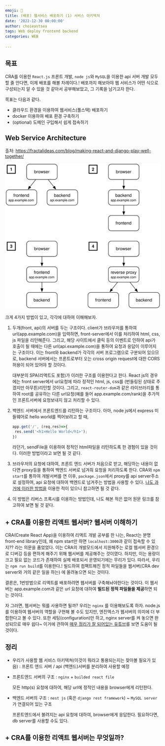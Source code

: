 ```yaml
---
emoji: 🚀
title: (배포) 웹서비스 배포하기 (1) 서비스 아키텍쳐
date: '2022-12-30 00:00:00'
author: choieastsea
tags: Web deploy frontend backend
categories: WEB

---
```


## 목표

CRA를 이용한 `React.js` 프론트 개발, `node js`와 `MySQL`을 이용한 api 서버 개발 모두 할 줄 안다면, 이제 배포를 해볼 차례이다.! 배포까지 해보아야 웹 서비스가 어떤 식으로 구성되는지 알 수 있을 것 같아서 공부해보았고, 그 기록을 남기고자 한다.

목표는 다음과 같다.

- 클라우드 환경을 이용하여 웹서비스(풀스택) 배포하기
- docker 이용하여 배포 환경 구축하기
- (optional) 도메인 구입해서 쉽게 접속하기

## Web Service Architecture

출처: https://fractalideas.com/blog/making-react-and-django-play-well-together/



![asdf](webapp-architectures.svg)

크게 4가지 방법이 있고, 각각에 대하여 이해해보자.

1. 두개(front, api)의 서버를 두는 구조이다. client가 브라우저를 통하여 url(app.example.com)을 입력하면, front-server에서 이를 처리하여 html, css, js 파일을 리턴해준다. 그리고, 해당 사이트에서 클릭 등의 이벤트로 인하여 api가 호출이 될 때에는 다른 url(api.example.com)을 통하여 요청과 응답이 이루어지는 구조이다. 이는 front와 backend가 각각의 서버 프로그램으로 구분되어 있으므로, backend 서버에서는 프론트로부터 오는 cross origin request에 대한 CORS 허용이 되어 있어야 할 것이다.

   대부분의 SPA(리액트도 포함)가 이러한 구조를 이용한다고 한다. React js의 경우에는 front server에서 url요청에 따라 정적인 html, js, css를 (번들링된 상태로 주겠지만 아무튼)리턴할 것이다. 그리고, `react-router-dom`과 같은 라이브러리를 통하여 root를 공유하는 다른 url요청(예를 들어 app.example.com/rank)을 추가적인 프론트서버에 요청보내지 않고 처리할 수 있다.

2. 백엔드 서버에서 프론트엔드를 리턴하는 구조이다. 아마, node js에서 express 미들웨어로 hello world를 찍어보려고 할 때,

   ```javascript
   app.get('/', (req,res)=>{
   	res.send('<h1>Hello World</h1>');
   })
   ```

   라던가, sendFile을 이용하여 정적인 html파일을 리턴하도록 한 경험이 있을 것이다. 이러한 방법이라고 보면 될 것 같다.

3. 브라우저의 요청에 대하여, 프론트 엔드 서버가 처음으로 받고, 해당하는 내용이 없다면 proxy등을 통하여 백엔드 서버로 넘겨줘 요청을 처리하도록 한다. CRA와 `npm start`를 통하여 개발서버를 연 이후, `package.json`에서 proxy를 api server주소로 설정하여, api 요청에 대하여 백엔드로 넘겨주는 방법을 사용할 수 있다. [나도 과거에 이러한 방법을](https://choieastsea.github.io/full-stack-in-js/) 이용한 적이 있으니 참고하면 될 것 같다.

4. 이 방법은 리버스 프록시를 이용하는 방법인데, 나도 해본 적은 없어 원문 링크를 참고하여 보면 될 것 같다.

## + CRA를 이용한 리액트 웹서버? 웹서버 이해하기

CRA(Create React App)을 이용하여 리액트 개발 공부를 한 나는, React는 분명 front-end library인데, 왜 npm start만 하면 `localhost:3000`과 같이 접속할 수 있지?? 라는 의문을 품었었다. 이는 CRA의 개발모드에서 지원해주는 로컬 웹서버 환경으로 디버깅 등을 편하게 해주기 위해 웹서버를 제공해주는 것이였다. 하지만, 이는 용량이 크고 필요 없는 코드가 존재하여 실제 배포되서 운영되기에는 무리가 있다. 따라서, 우리는 `npm run build`를 이용한다.! 빌드하여 컴팩트해진 정적 파일들을 웹서버(CRA dev server와 거의 같은 일을 하는) 에 올려놓으면 되는 것이다.

결론은, 1번방법으로 리액트를 배포하려면 웹서버를 구축해놔야한다는 것이다. 이 웹서버는 app.example.com과 같은 url 요청에 대하여 **빌드된 정적 파일들을 제공**하면 되는 것이다. 

자 그러면, 웹서버는 뭐를 사용하면 될까? 우리는 `nginx` 를 이용해보도록 하자. node.js를 이용하여 웹서버의 역할을 구현해 볼 수도 있지만, 엔진엑스가 웹서버의 의미에 더 부합한다고 볼 수 있다. 또한 세팅(configuration)만 하고, nginx server를 켜 놓으면 완성되므로 매우 쉽다~ 이거에 관하여 [매우 정리가 잘 되어있는 유튜브](youtube.com/watch?v=Zimhvf2B7Es)를 보면 도움이 될 것이다. 



## 정리

- 우리가 사용할 웹 서비스 아키텍쳐(이것이 뭐라고 통용되는지는 찾아볼 필요가 있음) : 프론트 엔드 서버 / api (백엔드)서버를 분리하여 사용할 예정

- 프론트엔드 서버의 구조 : `nginx` + `builded react file`

  모든 http(s) 요청에 대하여, 해당 url에 정적인 내용을 browser에게 리턴한다.

- 백엔드 서버의 구조 : `nest js` (혹은 `django rest framework`) ~ `MySQL server`가 연결되어 있는 구조

  프론트엔드에서 불려지는 api 요청에 대하여, browser에게 응답한다. 필요하다면, db server를 사용할 수도 있다.







## + CRA를 이용한 리액트 웹서버는 무엇일까?








